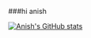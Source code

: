 ###hi anish

[![Anish's GitHub stats](https://github-readme-stats.vercel.app/api?username=anishkumar127)](https://github.com/anishkumar127/github-readme-stats)
